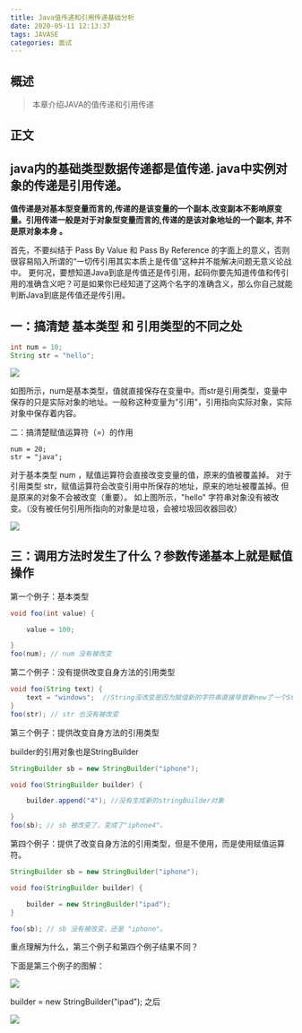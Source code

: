 ```yaml
---
title: Java值传递和引用传递基础分析
date: 2020-05-11 12:13:37
tags: JAVASE
categories: 面试
---
```


## 概述

> 本章介绍JAVA的值传递和引用传递

<!--more-->

## 正文

## java内的基础类型数据传递都是值传递. java中实例对象的传递是引用传递。

**值传递是对基本型变量而言的,传递的是该变量的一个副本,改变副本不影响原变量。引用传递一般是对于对象型变量而言的,传递的是该对象地址的一个副本, 并不是原对象本身 。**

首先，不要纠结于 Pass By Value 和 Pass By Reference 的字面上的意义，否则很容易陷入所谓的“一切传引用其实本质上是传值”这种并不能解决问题无意义论战中。
更何况，要想知道Java到底是传值还是传引用，起码你要先知道传值和传引用的准确含义吧？可是如果你已经知道了这两个名字的准确含义，那么你自己就能判断Java到底是传值还是传引用。

## 一：搞清楚 基本类型 和 引用类型的不同之处

```java
int num = 10;
String str = "hello";
```

![](2020-05-12_112353.png)

如图所示，num是基本类型，值就直接保存在变量中。而str是引用类型，变量中保存的只是实际对象的地址。一般称这种变量为"引用"，引用指向实际对象，实际对象中保存着内容。

二：搞清楚赋值运算符（=）的作用

```
num = 20;
str = "java";
```

对于基本类型 num ，赋值运算符会直接改变变量的值，原来的值被覆盖掉。
对于引用类型 str，赋值运算符会改变引用中所保存的地址，原来的地址被覆盖掉。但是原来的对象不会被改变（重要）。
如上图所示，"hello" 字符串对象没有被改变。（没有被任何引用所指向的对象是垃圾，会被垃圾回收器回收）

![](2020-05-12_112409.png)

## 三：调用方法时发生了什么？参数传递基本上就是赋值操作

第一个例子：基本类型

```java
void foo(int value) {

    value = 100;

}
foo(num); // num 没有被改变
```

第二个例子：没有提供改变自身方法的引用类型

```java
void foo(String text) {
    text = "windows";  //String没改变是因为赋值新的字符串直接导致新new了一个String
}
foo(str); // str 也没有被改变
```

第三个例子：提供改变自身方法的引用类型

builder的引用对象也是StringBuilder

```java
StringBuilder sb = new StringBuilder("iphone");

void foo(StringBuilder builder) {

    builder.append("4"); //没有生成新的stringBuilder对象

}
foo(sb); // sb 被改变了，变成了"iphone4"。
```

第四个例子：提供了改变自身方法的引用类型，但是不使用，而是使用赋值运算符。

```java
StringBuilder sb = new StringBuilder("iphone");

void foo(StringBuilder builder) {

    builder = new StringBuilder("ipad");
}

foo(sb); // sb 没有被改变，还是 "iphone"。
```

重点理解为什么，第三个例子和第四个例子结果不同？

下面是第三个例子的图解：

![](2020-05-12_112424.png)

builder = new StringBuilder("ipad"); 之后

![](2020-05-12_112435.png)